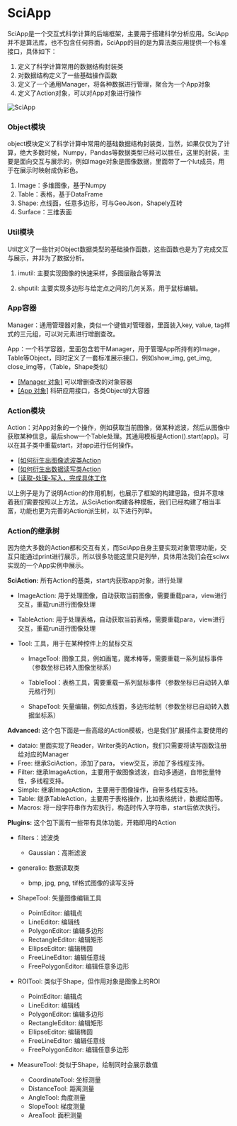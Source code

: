 # SciApp

SciApp是一个交互式科学计算的后端框架，主要用于搭建科学分析应用。SciApp并不是算法库，也不包含任何界面，SciApp的目的是为算法类应用提供一个标准接口，具体如下：

1. 定义了科学计算常用的数据结构封装类
2. 对数据结构定义了一些基础操作函数
3. 定义了一个通用Manager，将各种数据进行管理，聚合为一个App对象
4. 定义了Action对象，可以对App对象进行操作

![SciApp](https://user-images.githubusercontent.com/24822467/86324215-cd99f700-bc70-11ea-8851-1de44e313a1f.png)

### Object模块

object模块定义了科学计算中常用的基础数据结构封装类，当然，如果仅仅为了计算，绝大多数时候，Numpy，Pandas等数据类型已经可以胜任，这里的封装，主要是面向交互与展示的，例如Image对象是图像数据，里面带了一个lut成员，用于在展示时映射成伪彩色。

1. Image：多维图像，基于Numpy
2. Table：表格，基于DataFrame
3. Shape: 点线面，任意多边形，可与GeoJson，Shapely互转
4. Surface：三维表面



### Util模块

Util定义了一些针对Object数据类型的基础操作函数，这些函数也是为了完成交互与展示，并非为了数据分析。

1. imutil: 主要实现图像的快速采样，多图层融合等算法

2. shputil: 主要实现多边形与给定点之间的几何关系，用于鼠标编辑。



### App容器

Manager：通用管理器对象，类似一个键值对管理器，里面装入key, value, tag样式的三元组，可以对元素进行增删查改。

App：一个科学容器，里面包含若干Manager，用于管理App所持有的Image，Table等Object，同时定义了一套标准展示接口，例如show_img, get_img, close_img等，（Table，Shape类似）



* [[Manager 对象]](./cn_manager.md) 可以增删查改的对象容器
* [[App 对象]](./cn_app.md) 科研应用接口，各类Object的大容器



### Action模块

Action：对App对象的一个操作，例如获取当前图像，做某种滤波，然后从图像中获取某种信息，最后show一个Table处理。其通用模板是Action().start(app)。可以在其子类中重载start，对app进行任何操作。

* [[如何衍生出图像滤波类Action](./cn_imgaction.md)
* [[如何衍生出数据读写类Action](./cn_ioaction.md)
* [[读取-处理-写入，完成具体工作](./cn_iprocesso.md)

以上例子是为了说明Action的作用机制，也展示了框架的构建思路，但并不意味着我们需要按照以上方法，从SciAction构建各种模板，我们已经构建了相当丰富，功能也更为完善的Action派生树，以下进行列举。



### Action的继承树

因为绝大多数的Action都和交互有关，而SciApp自身主要实现对象管理功能，交互只能通过print进行展示，所以很多功能这里只是列举，具体用法我们会在sciwx实现的一个App实例中展示。



**SciAction:** 所有Action的基类，start内获取app对象，进行处理

* ImageAction: 用于处理图像，自动获取当前图像，需要重载para，view进行交互，重载run进行图像处理

* TableAction: 用于处理表格，自动获取当前表格，需要重载para，view进行交互，重载run进行图像处理

* Tool: 工具，用于在某种控件上的鼠标交互

  * ImageTool: 图像工具，例如画笔，魔术棒等，需要重载一系列鼠标事件（参数坐标已转入图像坐标系）

  * TableTool：表格工具，需要重载一系列鼠标事件（参数坐标已自动转入单元格行列）
  * ShapeTool: 矢量编辑，例如点线面，多边形绘制（参数坐标已自动转入数据坐标系）

**Advanced:** 这个包下面是一些高级的Action模板，也是我们扩展插件主要使用的

* dataio: 里面实现了Reader，Writer类的Action，我们只需要将读写函数注册给对应的Manager
* Free: 继承SciAction，添加了para， view交互，添加了多线程支持。
* Filter: 继承ImageAction，主要用于做图像滤波，自动多通道，自带批量特性，多线程支持。
* Simple: 继承ImageAction，主要用于图像操作，自带多线程支持。
* Table: 继承TableAction，主要用于表格操作，比如表格统计，数据绘图等。
* Macros: 将一段字符串作为宏执行，构造时传入字符串，start后依次执行。

**Plugins:** 这个包下面有一些带有具体功能，开箱即用的Action

* filters：滤波类
  * Gaussian：高斯滤波
* generalio: 数据读取类
  * bmp, jpg, png, tif格式图像的读写支持
* ShapeTool: 矢量图像编辑工具
  * PointEditor: 编辑点
  * LineEditor: 编辑线
  * PolygonEditor: 编辑多边形
  * RectangleEditor: 编辑矩形
  * EllipseEditor: 编辑椭圆
  * FreeLineEditor: 编辑任意线
  * FreePolygonEditor: 编辑任意多边形

* ROITool: 类似于Shape，但作用对象是图像上的ROI
  * PointEditor: 编辑点
  * LineEditor: 编辑线
  * PolygonEditor: 编辑多边形
  * RectangleEditor: 编辑矩形
  * EllipseEditor: 编辑椭圆
  * FreeLineEditor: 编辑任意线
  * FreePolygonEditor: 编辑任意多边形

* MeasureTool: 类似于Shape，绘制同时会展示数值
  * CoordinateTool: 坐标测量
  * DistanceTool: 距离测量
  * AngleTool: 角度测量
  * SlopeTool: 梯度测量
  * AreaTool: 面积测量